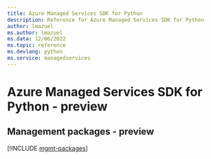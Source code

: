 ```yaml
---
title: Azure Managed Services SDK for Python
description: Reference for Azure Managed Services SDK for Python
author: lmazuel
ms.author: lmazuel
ms.data: 12/06/2022
ms.topic: reference
ms.devlang: python
ms.service: managedservices
---
```

# Azure Managed Services SDK for Python - preview

## Management packages - preview
[!INCLUDE [mgmt-packages](managed-services-mgmt-index.md)]